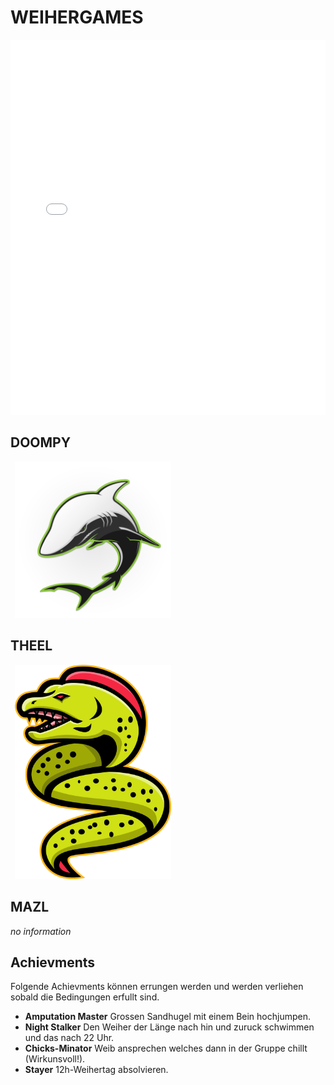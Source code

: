 # WEIHERGAMES


<iframe src="../player_all.html"
        height="600" width="100%"
        scrolling="no" seamless="seamless"
        frameBorder="0">
</iframe>


## DOOMPY

<img src="images/vectorstock_21320352.png" style="float: center; margin-left: .5em; width: 250px">

## THEEL


<img src="images/vectorstock_21106731.png" style="float: center; margin-left: .5em; width: 250px">

## MAZL

_no information_

## Achievments

Folgende Achievments können errungen werden und werden verliehen sobald die Bedingungen erfullt sind.

- __Amputation Master__ Grossen Sandhugel mit einem Bein hochjumpen.
- __Night Stalker__ Den Weiher der Länge nach hin und zuruck schwimmen und das nach 22 Uhr.
- __Chicks-Minator__ Weib ansprechen welches dann in der Gruppe chillt (Wirkunsvoll!).
- __Stayer__ 12h-Weihertag absolvieren.

